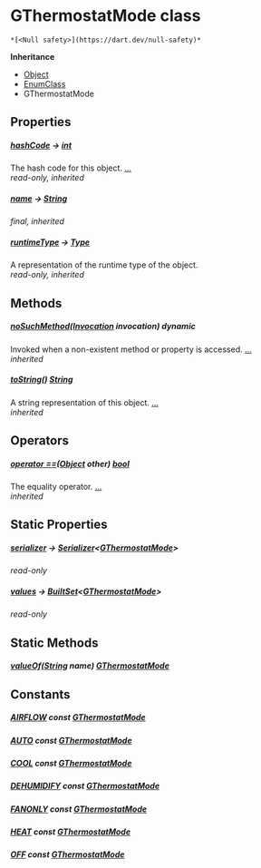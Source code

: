 


# GThermostatMode class






    *[<Null safety>](https://dart.dev/null-safety)*





**Inheritance**

- [Object](https://api.flutter.dev/flutter/dart-core/Object-class.html)
- [EnumClass](https://pub.dev/documentation/built_value/8.1.4/built_value/EnumClass-class.html)
- GThermostatMode







## Properties

##### [hashCode](https://api.flutter.dev/flutter/dart-core/Object/hashCode.html) &#8594; [int](https://api.flutter.dev/flutter/dart-core/int-class.html)



The hash code for this object. [...](https://api.flutter.dev/flutter/dart-core/Object/hashCode.html)  
_read-only, inherited_



##### [name](https://pub.dev/documentation/built_value/8.1.4/built_value/EnumClass/name.html) &#8594; [String](https://api.flutter.dev/flutter/dart-core/String-class.html)



   
_final, inherited_



##### [runtimeType](https://api.flutter.dev/flutter/dart-core/Object/runtimeType.html) &#8594; [Type](https://api.flutter.dev/flutter/dart-core/Type-class.html)



A representation of the runtime type of the object.   
_read-only, inherited_




## Methods

##### [noSuchMethod](https://api.flutter.dev/flutter/dart-core/Object/noSuchMethod.html)([Invocation](https://api.flutter.dev/flutter/dart-core/Invocation-class.html) invocation) dynamic



Invoked when a non-existent method or property is accessed. [...](https://api.flutter.dev/flutter/dart-core/Object/noSuchMethod.html)  
_inherited_



##### [toString](https://pub.dev/documentation/built_value/8.1.4/built_value/EnumClass/toString.html)() [String](https://api.flutter.dev/flutter/dart-core/String-class.html)



A string representation of this object. [...](https://pub.dev/documentation/built_value/8.1.4/built_value/EnumClass/toString.html)  
_inherited_




## Operators

##### [operator ==](https://api.flutter.dev/flutter/dart-core/Object/operator_equals.html)([Object](https://api.flutter.dev/flutter/dart-core/Object-class.html) other) [bool](https://api.flutter.dev/flutter/dart-core/bool-class.html)



The equality operator. [...](https://api.flutter.dev/flutter/dart-core/Object/operator_equals.html)  
_inherited_




## Static Properties

##### [serializer](../third_party_yonomi_graphql_schema_schema.docs.schema.gql/GThermostatMode/serializer.md) &#8594; [Serializer](https://pub.dev/documentation/built_value/8.1.4/serializer/Serializer-class.html)&lt;[GThermostatMode](../third_party_yonomi_graphql_schema_schema.docs.schema.gql/GThermostatMode-class.md)>



   
_read-only_



##### [values](../third_party_yonomi_graphql_schema_schema.docs.schema.gql/GThermostatMode/values.md) &#8594; [BuiltSet](https://pub.dev/documentation/built_collection/5.1.1/built_collection/BuiltSet-class.html)&lt;[GThermostatMode](../third_party_yonomi_graphql_schema_schema.docs.schema.gql/GThermostatMode-class.md)>



   
_read-only_




## Static Methods

##### [valueOf](../third_party_yonomi_graphql_schema_schema.docs.schema.gql/GThermostatMode/valueOf.md)([String](https://api.flutter.dev/flutter/dart-core/String-class.html) name) [GThermostatMode](../third_party_yonomi_graphql_schema_schema.docs.schema.gql/GThermostatMode-class.md)



   





## Constants

##### [AIRFLOW](../third_party_yonomi_graphql_schema_schema.docs.schema.gql/GThermostatMode/AIRFLOW-constant.md) const [GThermostatMode](../third_party_yonomi_graphql_schema_schema.docs.schema.gql/GThermostatMode-class.md)



   




##### [AUTO](../third_party_yonomi_graphql_schema_schema.docs.schema.gql/GThermostatMode/AUTO-constant.md) const [GThermostatMode](../third_party_yonomi_graphql_schema_schema.docs.schema.gql/GThermostatMode-class.md)



   




##### [COOL](../third_party_yonomi_graphql_schema_schema.docs.schema.gql/GThermostatMode/COOL-constant.md) const [GThermostatMode](../third_party_yonomi_graphql_schema_schema.docs.schema.gql/GThermostatMode-class.md)



   




##### [DEHUMIDIFY](../third_party_yonomi_graphql_schema_schema.docs.schema.gql/GThermostatMode/DEHUMIDIFY-constant.md) const [GThermostatMode](../third_party_yonomi_graphql_schema_schema.docs.schema.gql/GThermostatMode-class.md)



   




##### [FANONLY](../third_party_yonomi_graphql_schema_schema.docs.schema.gql/GThermostatMode/FANONLY-constant.md) const [GThermostatMode](../third_party_yonomi_graphql_schema_schema.docs.schema.gql/GThermostatMode-class.md)



   




##### [HEAT](../third_party_yonomi_graphql_schema_schema.docs.schema.gql/GThermostatMode/HEAT-constant.md) const [GThermostatMode](../third_party_yonomi_graphql_schema_schema.docs.schema.gql/GThermostatMode-class.md)



   




##### [OFF](../third_party_yonomi_graphql_schema_schema.docs.schema.gql/GThermostatMode/OFF-constant.md) const [GThermostatMode](../third_party_yonomi_graphql_schema_schema.docs.schema.gql/GThermostatMode-class.md)



   









